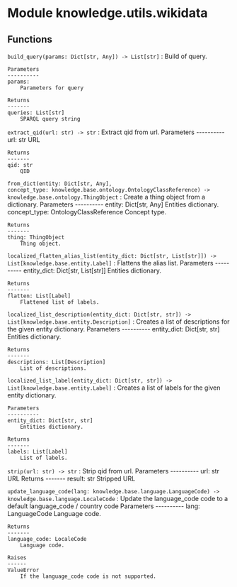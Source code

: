 Module knowledge.utils.wikidata
===============================

Functions
---------

`build_query(params: Dict[str, Any]) ‑> List[str]`
:   Build of query.
    
    Parameters
    ----------
    params:
        Parameters for query
    
    Returns
    -------
    queries: List[str]
        SPARQL query string

`extract_qid(url: str) ‑> str`
:   Extract qid from url.
    Parameters
    ----------
    url: str
        URL
    
    Returns
    -------
    qid: str
        QID

`from_dict(entity: Dict[str, Any], concept_type: knowledge.base.ontology.OntologyClassReference) ‑> knowledge.base.ontology.ThingObject`
:   Create a thing object from a dictionary.
    Parameters
    ----------
    entity: Dict[str, Any]
        Entities dictionary.
    concept_type: OntologyClassReference
        Concept type.
    
    Returns
    -------
    thing: ThingObject
        Thing object.

`localized_flatten_alias_list(entity_dict: Dict[str, List[str]]) ‑> List[knowledge.base.entity.Label]`
:   Flattens the alias list.
    Parameters
    ----------
    entity_dict: Dict[str, List[str]]
        Entities dictionary.
    
    Returns
    -------
    flatten: List[Label]
        Flattened list of labels.

`localized_list_description(entity_dict: Dict[str, str]) ‑> List[knowledge.base.entity.Description]`
:   Creates a list of descriptions for the given entity dictionary.
    Parameters
    ----------
    entity_dict: Dict[str, str]
        Entities dictionary.
    
    Returns
    -------
    descriptions: List[Description]
        List of descriptions.

`localized_list_label(entity_dict: Dict[str, str]) ‑> List[knowledge.base.entity.Label]`
:   Creates a list of labels for the given entity dictionary.
    
    Parameters
    ----------
    entity_dict: Dict[str, str]
        Entities dictionary.
    
    Returns
    -------
    labels: List[Label]
        List of labels.

`strip(url: str) ‑> str`
:   Strip qid from url.
    Parameters
    ----------
    url: str
        URL
    Returns
    -------
    result: str
        Stripped URL

`update_language_code(lang: knowledge.base.language.LanguageCode) ‑> knowledge.base.language.LocaleCode`
:   Update the language_code code to a default language_code / country code
    Parameters
    ----------
    lang: LanguageCode
        Language code.
    
    Returns
    -------
    language_code: LocaleCode
        Language code.
    
    Raises
    ------
    ValueError
        If the language_code code is not supported.